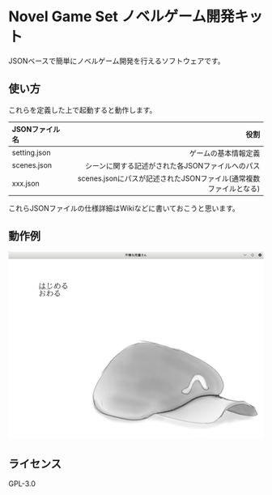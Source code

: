 # Novel Game Set ノベルゲーム開発キット

JSONベースで簡単にノベルゲーム開発を行えるソフトウェアです。

## 使い方

これらを定義した上で起動すると動作します。

|JSONファイル名|役割|
|:-|-:|
|setting.json|ゲームの基本情報定義|
|scenes.json|シーンに関する記述がされた各JSONファイルへのパス|
|xxx.json|scenes.jsonにパスが記述されたJSONファイル(通常複数ファイルとなる)|

これらJSONファイルの仕様詳細はWikiなどに書いておこうと思います。

## 動作例

![sample](./image/sample1.png)

## ライセンス

GPL-3.0
